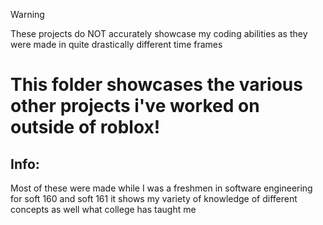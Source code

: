 > [!WARNING]
> These projects do NOT accurately showcase my coding abilities as they were made in quite drastically different time frames

# This folder showcases the various other projects i've worked on outside of roblox!

## Info: 
Most of these were made while I was a freshmen in software engineering for soft 160 and soft 161 it shows my variety of knowledge of different concepts as well what college has taught me
